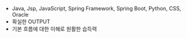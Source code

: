 - Java, Jsp, JavaScript, Spring Framework, Spring Boot, Python, CSS, Oracle
- 확실한 OUTPUT
- 기본 흐름에 대한 이해로 원활한 습득력
